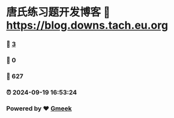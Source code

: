 # 唐氏练习题开发博客 :link: https://blog.downs.tach.eu.org 
### :page_facing_up: [3](https://blog.downs.tach.eu.org/tag.html) 
### :speech_balloon: 0 
### :hibiscus: 627 
### :alarm_clock: 2024-09-19 16:53:24 
### Powered by :heart: [Gmeek](https://github.com/Meekdai/Gmeek)

